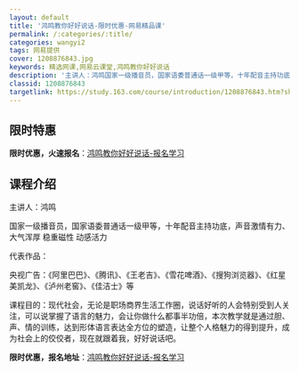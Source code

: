 ```yaml
---
layout: default
title: '鸿鸣教你好好说话-限时优惠-网易精品课'
permalink: /:categories/:title/
categories: wangyi2
tags: 网易提供
cover: 1208876843.jpg
keywords: 精选网课,网易云课堂,鸿鸣教你好好说话
description: '主讲人：鸿鸣国家一级播音员，国家语委普通话一级甲等，十年配音主持功底，声音激情有力、大气浑厚稳重磁性动感活力代表作品：央'
classid: 1208876843
targetlink: https://study.163.com/course/introduction/1208876843.htm?share=1&shareId=1025206652&utm_campaign=share&utm_medium=iphoneShare&utm_source=&utm_u=1025206652
---
```


## 限时特惠

**限时优惠，火速报名**：[鸿鸣教你好好说话-报名学习](https://study.163.com/course/introduction/1208876843.htm?share=1&shareId=1025206652&utm_campaign=share&utm_medium=iphoneShare&utm_source=&utm_u=1025206652)

## 课程介绍

主讲人：鸿鸣 

国家一级播音员，国家语委普通话一级甲等，十年配音主持功底，声音激情有力、大气浑厚 稳重磁性 动感活力

代表作品：

央视广告：《阿里巴巴》、《腾讯》、《王老吉》、《雪花啤酒》、《搜狗浏览器》、《红星美凯龙》、《泸州老窖》、《佳洁士》等

课程目的：现代社会，无论是职场商界生活工作圈，说话好听的人会特别受到人关注，可以说掌握了语言的魅力，会让你做什么都事半功倍，本次教学就是通过胆、声、情的训练，达到形体语言表达全方位的塑造，让整个人格魅力的得到提升，成为社会上的佼佼者，现在就跟着我，好好说话吧。

**限时优惠，报名地址**：[鸿鸣教你好好说话-报名学习](https://study.163.com/course/introduction/1208876843.htm?share=1&shareId=1025206652&utm_campaign=share&utm_medium=iphoneShare&utm_source=&utm_u=1025206652)

